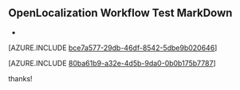 ## OpenLocalization Workflow Test MarkDown
* 

[AZURE.INCLUDE [bce7a577-29db-46df-8542-5dbe9b020646](calleeMd1.md)]



[AZURE.INCLUDE [80ba61b9-a32e-4d5b-9da0-0b0b175b7787](calleeMd2.md)]

 
thanks!
